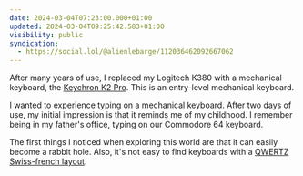 ```yaml
---
date: 2024-03-04T07:23:00.000+01:00
updated: 2024-03-04T09:25:42.583+01:00
visibility: public
syndication:
  - https://social.lol/@alienlebarge/112036462092667062
---
```


After many years of use, I replaced my Logitech K380 with a mechanical keyboard, the [Keychron K2 Pro](https://www.keychron.com/products/keychron-k2-pro-qmk-via-wireless-mechanical-keyboard). This is an entry-level mechanical keyboard. 

I wanted to experience typing on a mechanical keyboard. After two days of use, my initial impression is that it reminds me of my childhood. I remember being in my father's office, typing on our Commodore 64 keyboard.

The first things I noticed when exploring this world are that it can easily become a rabbit hole. Also, it's not easy to find keyboards with a [QWERTZ Swiss-french layout](https://en.wikipedia.org/wiki/QWERTZ "QWERTZ keyboard on Wikipedia").
